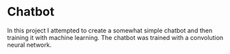# Chatbot
In this project I attempted to create a somewhat simple chatbot and then training it with machine learning. The chatbot was trained with a convolution neural network.

